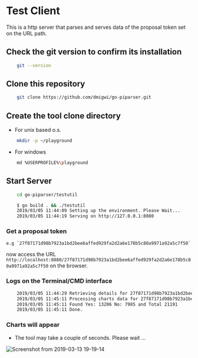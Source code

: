 # Test Client

This is a http server that parses and serves data of the proposal token set on the URL path.


## Check the git version to confirm its installation

```bash
    git --version
```

## Clone this repository

```bash
    git clone https://github.com/dmigwi/go-piparser.git
```

## Create the tool clone directory
- For unix based o.s.

```bash
    mkdir -p ~/playground
```
- For windows
```bash
    md %USERPROFILE%\playground
```

## Start Server

```bash
    cd go-piparser/testutil

    $ go build . && ./testutil
    2019/03/05 11:44:09 Setting up the environment. Please Wait...
    2019/03/05 11:44:19 Serving on http://127.0.0.1:8080

```

### Get a proposal token

    e.g `27f87171d98b7923a1bd2bee6affed929fa2d2a6e178b5c80a9971a92a5c7f50`

now access the URL `http://localhost:8080/27f87171d98b7923a1bd2bee6affed929fa2d2a6e178b5c80a9971a92a5c7f50` on the browser.


### Logs on the Terminal/CMD interface

```bash
    2019/03/05 11:44:29 Retrieving details for 27f87171d98b7923a1bd2bee6affed929fa2d2a6e178b5c80a9971a92a5c7f50 ...
    2019/03/05 11:45:11 Processing charts data for 27f87171d98b7923a1bd2bee6affed929fa2d2a6e178b5c80a9971a92a5c7f50 ...
    2019/03/05 11:45:11 Found Yes: 13206 No: 7985 and Total 21191 
    2019/03/05 11:45:11 Done.
```

### Charts will appear

- The tool may take a couple of seconds. Please wait ...


![Screenshot from 2019-03-13 19-19-14](https://user-images.githubusercontent.com/22055953/54296360-d3745080-45c5-11e9-89d4-d903d5acc0fc.png)
